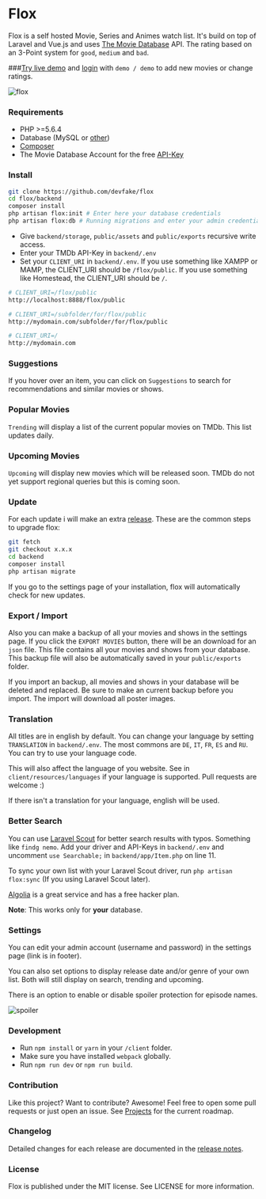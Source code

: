 Flox
===============
Flox is a self hosted Movie, Series and Animes watch list. It's build on top of Laravel and Vue.js and uses [The Movie Database](https://www.themoviedb.org/) API.
The rating based on an 3-Point system for `good`, `medium` and `bad`.

###[Try live demo](http://80.240.132.120/flox-demo/public/) and [login](http://80.240.132.120/flox-demo/public/login) with `demo / demo` to add new movies or change ratings.

![flox](http://80.240.132.120/flox-demo/public/assets/screenshot.png)

### Requirements

* PHP >=5.6.4
* Database (MySQL or [other](https://laravel.com/docs/5.3/database))
* [Composer](https://getcomposer.org/)
* The Movie Database Account for the free [API-Key](https://www.themoviedb.org/faq/api)

### Install

```bash
git clone https://github.com/devfake/flox
cd flox/backend
composer install
php artisan flox:init # Enter here your database credentials
php artisan flox:db # Running migrations and enter your admin credentials for the site
```
* Give `backend/storage`, `public/assets` and `public/exports` recursive write access.
* Enter your TMDb API-Key in `backend/.env`
* Set your `CLIENT_URI` in `backend/.env`. If you use something like XAMPP or MAMP, the CLIENT_URI should be `/flox/public`. If you use something like Homestead, the CLIENT_URI should be `/`.
```bash
# CLIENT_URI=/flox/public
http://localhost:8888/flox/public

# CLIENT_URI=/subfolder/for/flox/public
http://mydomain.com/subfolder/for/flox/public

# CLIENT_URI=/
http://mydomain.com
```

### Suggestions

If you hover over an item, you can click on `Suggestions` to search for recommendations and similar movies or shows.

### Popular Movies

`Trending` will display a list of the current popular movies on TMDb. This list updates daily.

### Upcoming Movies

`Upcoming` will display new movies which will be released soon. TMDb do not yet support regional queries but this is coming soon.

### Update

For each update i will make an extra [release](https://github.com/devfake/flox/releases).
These are the common steps to upgrade flox:
```bash
git fetch
git checkout x.x.x
cd backend
composer install
php artisan migrate
```

If you go to the settings page of your installation, flox will automatically check for new updates.

### Export / Import

Also you can make a backup of all your movies and shows in the settings page. If you click the `EXPORT MOVIES` button, there will be an download for an `json` file. This file contains all your movies and shows from your database. This backup file will also be automatically saved in your `public/exports` folder.

If you import an backup, all movies and shows in your database will be deleted and replaced. Be sure to make an current backup before you import.
The import will download all poster images.

### Translation

All titles are in english by default. You can change your language by setting `TRANSLATION` in `backend/.env`. The most commons are `DE`, `IT`, `FR`, `ES` and `RU`. You can try to use your language code.

This will also affect the language of you website. See in `client/resources/languages` if your language is supported. Pull requests are welcome :) 

If there isn't a translation for your language, english will be used.

### Better Search

You can use [Laravel Scout](https://laravel.com/docs/master/scout) for better search results with typos. Something like `findg nemo`.
Add your driver and API-Keys in `backend/.env` and uncomment `use Searchable;` in `backend/app/Item.php` on line 11.

To sync your own list with your Laravel Scout driver, run `php artisan flox:sync` (If you using Laravel Scout later).

[Algolia](https://www.algolia.com/) is a great service and has a free hacker plan.

**Note**: This works only for **your** database.

### Settings

You can edit your admin account (username and password) in the settings page (link is in footer).

You can also set options to display release date and/or genre of your own list. Both will still display on search, trending and upcoming.

There is an option to enable or disable spoiler protection for episode names.

![spoiler](http://80.240.132.120/flox-demo/public/assets/spoiler.png)

### Development

* Run `npm install` or `yarn` in your `/client` folder.
* Make sure you have installed `webpack` globally.
* Run `npm run dev` or  `npm run build`.

### Contribution

Like this project? Want to contribute? Awesome! Feel free to open some pull requests or just open an issue. See [Projects](https://github.com/devfake/flox/projects/1) for the current roadmap.

### Changelog

Detailed changes for each release are documented in the [release notes](https://github.com/devfake/flox/releases).

### License

Flox is published under the MIT license. See LICENSE for more information.
